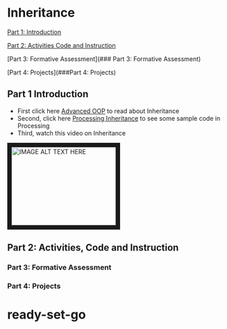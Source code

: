# Inheritance

[Part 1: Introduction](#part-1-introduction)

[Part 2: Activities Code and Instruction](#Part-2-Activities-Code-and-Instruction)

[Part 3: Formative Assessment](### Part 3: Formative Assessment)

[Part 4: Projects](###Part 4: Projects)

## Part 1 Introduction
* First click here [Advanced OOP](https://runestone.academy/runestone/static/JavaReview/index.html) to read about Inheritance
* Second, click here  [Processing Inheritance](
http://learningprocessing.com/examples/chp22/example-22-01-inheritance) to see some sample code in Processing
* Third, watch this video on Inheritance

<a href="http://www.youtube.com/watch?feature=player_embedded&v=e6eXD8DHc_A
" target="_blank"><img src="http://img.youtube.com/vi/e6eXD8DHc_A/0.jpg" 
alt="IMAGE ALT TEXT HERE" width="240" height="180" border="10" /></a>











## Part 2: Activities, Code and Instruction











### Part 3: Formative Assessment












### Part 4: Projects






# ready-set-go
